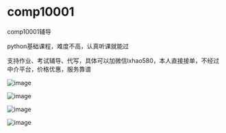 # comp10001
comp10001辅导

python基础课程，难度不高，认真听课就能过

支持作业、考试辅导、代写，具体可以加微信lxhao580，本人直接接单，不经过中介平台，价格优惠，服务靠谱



![image](https://github.com/lxhao/comp10001/assets/13581598/9ae11c30-f3bc-4a50-b0a7-179568d7631d)

![image](https://github.com/lxhao/comp10001/assets/13581598/e3574fcf-dd41-4f26-bf32-f776d07f4e59)


![image](https://github.com/lxhao/comp10001/assets/13581598/7a31fd95-8b59-4fc8-80b4-03b1941921a3)

![image](https://github.com/lxhao/comp10001/assets/13581598/9bbd2790-513d-42f9-9a06-6d78387d3b5e)
